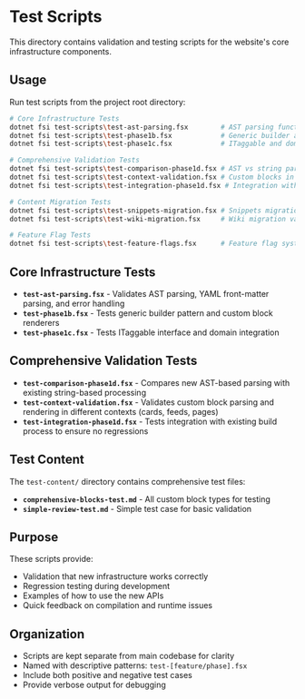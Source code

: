 # Test Scripts

This directory contains validation and testing scripts for the website's core infrastructure components.

## Usage

Run test scripts from the project root directory:

```bash
# Core Infrastructure Tests
dotnet fsi test-scripts\test-ast-parsing.fsx        # AST parsing functionality
dotnet fsi test-scripts\test-phase1b.fsx            # Generic builder and block renderers  
dotnet fsi test-scripts\test-phase1c.fsx            # ITaggable and domain integration

# Comprehensive Validation Tests
dotnet fsi test-scripts\test-comparison-phase1d.fsx # AST vs string parsing comparison
dotnet fsi test-scripts\test-context-validation.fsx # Custom blocks in different contexts
dotnet fsi test-scripts\test-integration-phase1d.fsx # Integration with existing build

# Content Migration Tests
dotnet fsi test-scripts\test-snippets-migration.fsx # Snippets migration validation
dotnet fsi test-scripts\test-wiki-migration.fsx     # Wiki migration validation

# Feature Flag Tests
dotnet fsi test-scripts\test-feature-flags.fsx      # Feature flag system validation
```

## Core Infrastructure Tests

- **`test-ast-parsing.fsx`** - Validates AST parsing, YAML front-matter parsing, and error handling
- **`test-phase1b.fsx`** - Tests generic builder pattern and custom block renderers
- **`test-phase1c.fsx`** - Tests ITaggable interface and domain integration

## Comprehensive Validation Tests

- **`test-comparison-phase1d.fsx`** - Compares new AST-based parsing with existing string-based processing
- **`test-context-validation.fsx`** - Validates custom block parsing and rendering in different contexts (cards, feeds, pages)
- **`test-integration-phase1d.fsx`** - Tests integration with existing build process to ensure no regressions

## Test Content

The `test-content/` directory contains comprehensive test files:
- **`comprehensive-blocks-test.md`** - All custom block types for testing
- **`simple-review-test.md`** - Simple test case for basic validation

## Purpose

These scripts provide:
- Validation that new infrastructure works correctly
- Regression testing during development
- Examples of how to use the new APIs
- Quick feedback on compilation and runtime issues

## Organization

- Scripts are kept separate from main codebase for clarity
- Named with descriptive patterns: `test-[feature/phase].fsx`
- Include both positive and negative test cases
- Provide verbose output for debugging
